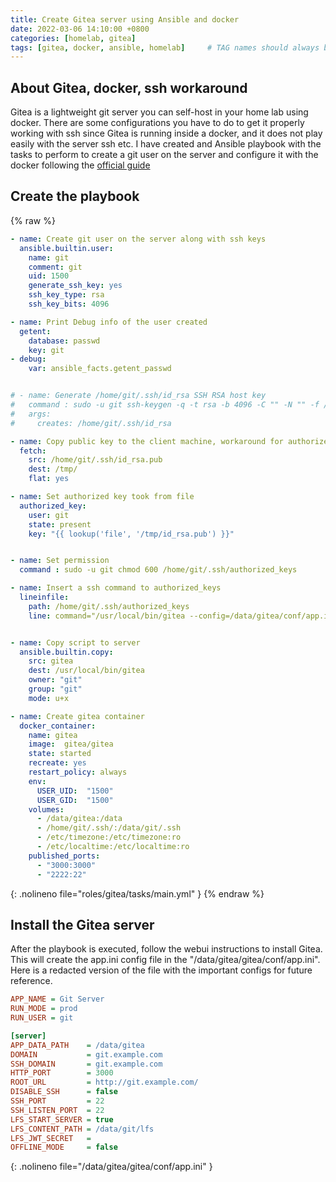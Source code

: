 ```yaml
---
title: Create Gitea server using Ansible and docker
date: 2022-03-06 14:10:00 +0800
categories: [homelab, gitea]
tags: [gitea, docker, ansible, homelab]     # TAG names should always be lowercase
---
```


## About Gitea, docker, ssh workaround

Gitea is a lightweight git server you can self-host in your home lab using docker. 
There are some configurations you have to do to get it properly working with ssh since Gitea is running inside a docker, and it does not play easily with the server ssh etc.
I have created and Ansible playbook with the tasks to perform to create a git user on the server and configure it with the docker following the [official guide](https://docs.gitea.io/en-us/install-with-docker/) 
## Create the playbook 
 {% raw %}
```yaml
- name: Create git user on the server along with ssh keys
  ansible.builtin.user:
    name: git
    comment: git
    uid: 1500
    generate_ssh_key: yes
    ssh_key_type: rsa
    ssh_key_bits: 4096

- name: Print Debug info of the user created
  getent:
    database: passwd
    key: git
- debug:
    var: ansible_facts.getent_passwd


# - name: Generate /home/git/.ssh/id_rsa SSH RSA host key
#   command : sudo -u git ssh-keygen -q -t rsa -b 4096 -C "" -N "" -f /home/git/.ssh/id_rsa
#   args:
#     creates: /home/git/.ssh/id_rsa

- name: Copy public key to the client machine, workaround for authorized_key task
  fetch:    
    src: /home/git/.ssh/id_rsa.pub
    dest: /tmp/
    flat: yes

- name: Set authorized key took from file
  authorized_key:
    user: git
    state: present
    key: "{{ lookup('file', '/tmp/id_rsa.pub') }}"


- name: Set permission
  command : sudo -u git chmod 600 /home/git/.ssh/authorized_keys

- name: Insert a ssh command to authorized_keys
  lineinfile:
    path: /home/git/.ssh/authorized_keys
    line: command="/usr/local/bin/gitea --config=/data/gitea/conf/app.ini serv key-1",no-port-forwarding,no-X11-forwarding,no-agent-forwarding,no-pty <user pubkey>


- name: Copy script to server
  ansible.builtin.copy:
    src: gitea
    dest: /usr/local/bin/gitea
    owner: "git"
    group: "git"
    mode: u+x

- name: Create gitea container
  docker_container:
    name: gitea
    image:  gitea/gitea
    state: started
    recreate: yes
    restart_policy: always
    env:
      USER_UID:  "1500"
      USER_GID:  "1500"      
    volumes:
      - /data/gitea:/data
      - /home/git/.ssh/:/data/git/.ssh
      - /etc/timezone:/etc/timezone:ro
      - /etc/localtime:/etc/localtime:ro
    published_ports:
      - "3000:3000"
      - "2222:22"
```
{: .nolineno file="roles/gitea/tasks/main.yml" }
{% endraw %}

## Install the Gitea server 

After the playbook is executed, follow the webui instructions to install Gitea.
This will create the app.ini config file in the "/data/gitea/gitea/conf/app.ini".
Here is a redacted version of the file with the important configs for future reference.

```ini
APP_NAME = Git Server
RUN_MODE = prod
RUN_USER = git

[server]
APP_DATA_PATH    = /data/gitea
DOMAIN           = git.example.com
SSH_DOMAIN       = git.example.com
HTTP_PORT        = 3000
ROOT_URL         = http://git.example.com/
DISABLE_SSH      = false
SSH_PORT         = 22
SSH_LISTEN_PORT  = 22
LFS_START_SERVER = true
LFS_CONTENT_PATH = /data/git/lfs
LFS_JWT_SECRET   = 
OFFLINE_MODE     = false

```
{: .nolineno file="/data/gitea/gitea/conf/app.ini" }